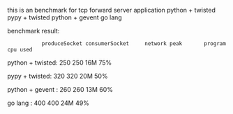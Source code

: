 this is an benchmark for tcp forward server application
python + twisted
pypy   + twisted
python + gevent
go lang

benchmark result:   

	           produceSocket consumerSocket     network peak       program cpu used     

python + twisted:        250             250               16M              75%    

pypy   + twisted:        320             320               20M              50%    

python + gevent :        260             260               13M              60%    

go lang         :        400             400               24M              49%   


